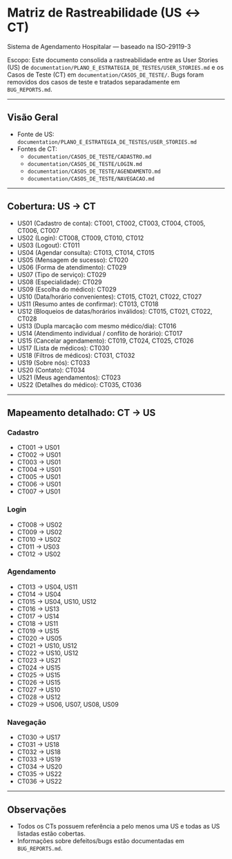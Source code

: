 # Matriz de Rastreabilidade (US ↔ CT)
Sistema de Agendamento Hospitalar — baseado na ISO-29119-3

Escopo: Este documento consolida a rastreabilidade entre as User Stories (US) de `documentation/PLANO_E_ESTRATEGIA_DE_TESTES/USER_STORIES.md` e os Casos de Teste (CT) em `documentation/CASOS_DE_TESTE/`. Bugs foram removidos dos casos de teste e tratados separadamente em `BUG_REPORTS.md`.

---

## Visão Geral
- Fonte de US: `documentation/PLANO_E_ESTRATEGIA_DE_TESTES/USER_STORIES.md`
- Fontes de CT: 
  - `documentation/CASOS_DE_TESTE/CADASTRO.md`
  - `documentation/CASOS_DE_TESTE/LOGIN.md`
  - `documentation/CASOS_DE_TESTE/AGENDAMENTO.md`
  - `documentation/CASOS_DE_TESTE/NAVEGACAO.md`

---

## Cobertura: US → CT
- US01 (Cadastro de conta): CT001, CT002, CT003, CT004, CT005, CT006, CT007
- US02 (Login): CT008, CT009, CT010, CT012
- US03 (Logout): CT011
- US04 (Agendar consulta): CT013, CT014, CT015
- US05 (Mensagem de sucesso): CT020
- US06 (Forma de atendimento): CT029
- US07 (Tipo de serviço): CT029
- US08 (Especialidade): CT029
- US09 (Escolha do médico): CT029
- US10 (Data/horário convenientes): CT015, CT021, CT022, CT027
- US11 (Resumo antes de confirmar): CT013, CT018
- US12 (Bloqueios de datas/horários inválidos): CT015, CT021, CT022, CT028
- US13 (Dupla marcação com mesmo médico/dia): CT016
- US14 (Atendimento individual / conflito de horário): CT017
- US15 (Cancelar agendamento): CT019, CT024, CT025, CT026
- US17 (Lista de médicos): CT030
- US18 (Filtros de médicos): CT031, CT032
- US19 (Sobre nós): CT033
- US20 (Contato): CT034
- US21 (Meus agendamentos): CT023
- US22 (Detalhes do médico): CT035, CT036

---

## Mapeamento detalhado: CT → US

### Cadastro
- CT001 → US01
- CT002 → US01
- CT003 → US01
- CT004 → US01
- CT005 → US01
- CT006 → US01
- CT007 → US01

### Login
- CT008 → US02
- CT009 → US02
- CT010 → US02
- CT011 → US03
- CT012 → US02

### Agendamento
- CT013 → US04, US11
- CT014 → US04
- CT015 → US04, US10, US12
- CT016 → US13
- CT017 → US14
- CT018 → US11
- CT019 → US15
- CT020 → US05
- CT021 → US10, US12
- CT022 → US10, US12
- CT023 → US21
- CT024 → US15
- CT025 → US15
- CT026 → US15
- CT027 → US10
- CT028 → US12
- CT029 → US06, US07, US08, US09

### Navegação
- CT030 → US17
- CT031 → US18
- CT032 → US18
- CT033 → US19
- CT034 → US20
- CT035 → US22
- CT036 → US22

---

## Observações
- Todos os CTs possuem referência a pelo menos uma US e todas as US listadas estão cobertas.
- Informações sobre defeitos/bugs estão documentadas em `BUG_REPORTS.md`.
